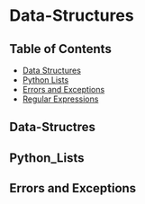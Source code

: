 # Data-Structures

## Table of Contents

- [Data Structures](#Data-Structures)
- [Python Lists](#Python-Lists)
- [Errors and Exceptions](#Errors-and-Exceptions)
- [Regular Expressions](#Regular-Expressions)


## Data-Structres


## Python_Lists

## Errors and Exceptions
